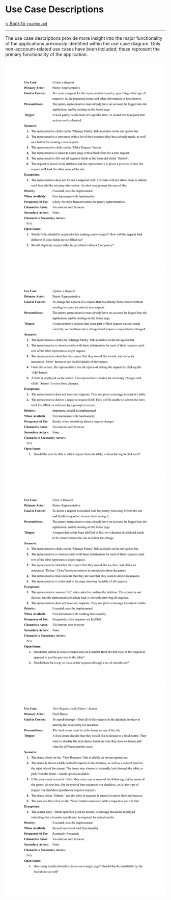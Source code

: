 # Use Case Descriptions
[< Back to `readme.md`](../../readme.md)
<hr>

The use case descriptions provide more insight into the major functionality of the applications previously identified within the use case diagram. Only non-acccount-related use cases have been included; these represent the primary functionality of the application.

![Use Case Descriptions Page 1](../uml/Use-Cases/Use-Case-Description-1.png)
![Use Case Descriptions Page 2](../uml/Use-Cases/Use-Case-Description-2.png)
![Use Case Descriptions Page 3](../uml/Use-Cases/Use-Case-Description-3.png)
![Use Case Descriptions Page 4](../uml/Use-Cases/Use-Case-Description-4.png)